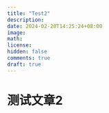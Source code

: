 ```yaml
---
title: "Test2"
description: 
date: 2024-02-20T14:25:24+08:00
image: 
math: 
license: 
hidden: false
comments: true
draft: true
---
```

# 测试文章2
